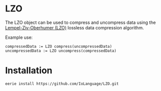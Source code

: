# LZO 
The LZO object can be used to compress and uncompress data using the 
<a href=http://en.wikipedia.org/wiki/Lempel-Ziv-Oberhumer> Lempel-Ziv-Oberhumer (LZO)</a> 
lossless data compression algorithm.

Example use:
```Io
compressedData := LZO compress(uncompressedData)
uncompressedData := LZO uncompress(compressedData)
```

# Installation
```
eerie install https://github.com/IoLanguage/LZO.git
```
